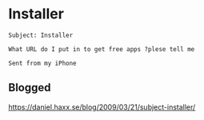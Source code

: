 # Installer

    Subject: Installer

    What URL do I put in to get free apps ?plese tell me

    Sent from my iPhone

## Blogged

<https://daniel.haxx.se/blog/2009/03/21/subject-installer/>
